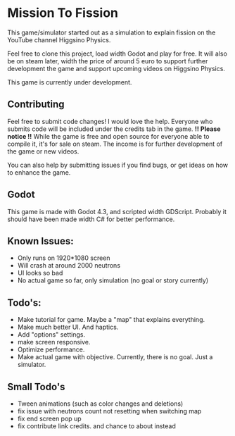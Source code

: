 # Mission To Fission
This game/simulator started out as a simulation to explain fission on the YouTube channel Higgsino Physics. 

Feel free to clone this project, load width Godot and play for free. It will also be on steam later, width the price of around 5 euro to support further development the game and support upcoming videos on Higgsino Physics.

This game is currently under development.

## Contributing 
Feel free to submit code changes! I would love the help. Everyone who submits code will be included under the credits tab in the game. **!! Please notice !!** While the game is free and open source for everyone able to compile it, it's for sale on steam. The income is for further development of the game or new videos. 

You can also help by submitting issues if you find bugs, or get ideas on how to enhance the game. 

## Godot 
This game is made with Godot 4.3, and scripted width GDScript. Probably it should have been made width C# for better performance. 

## Known Issues: 
- Only runs on 1920*1080 screen
- Will crash at around 2000 neutrons
- UI looks so bad
- No actual game so far, only simulation (no goal or story currently)

## Todo's:
- Make tutorial for game. Maybe a "map" that explains everything.
- Make much better UI. And haptics. 
- Add "options" settings.
- make screen responsive.
- Optimize performance.
- Make actual game with objective. Currently, there is no goal. Just a simulator.

## Small Todo's 
- Tween animations (such as color changes and deletions)
- fix issue with neutrons count not resetting when switching map
- fix end screen pop up 
- fix contribute link credits. and chance to about instead

<!---
## Higgsino notes. Ideas for game:
- modifiers:
	- Shorten control rods
	- make control rods move faster or slower 
	- higher enrichment / lower 
	- more uranium nuclei
- Notes
	- https://wenrexa.itch.io/nesia04 make ui like thus
-->
